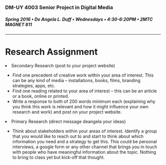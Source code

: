 ### DM-UY 4003 Senior Project in Digital Media
##### Spring 2016 • De Angela L. Duff • Wednesdays • 4:30-6:20PM • 2MTC MAGNET 811 

---

# Research Assignment

<li>Secondary Research (post to your project website)</li>
<ul>
<li>Find one precedent of creative work within your area of interest. This can be any kind of media – installations, books, films, branding strategies, apps, etc.</li>
<li>Find one reading related to your area of interest – this can be an article or a book, online or printed.</li>
<li>Write a response to both of 200 words minimum each (explaining why you think this work is relevant and how it might influence your own research and work) and post on your project website.</li>
</ul>
<li>Primary Research (direct message deangela your ideas)</li>
<ul>
<li>Think about stakeholders within your areas of interest. Identify a group that you would like to reach out to and start to think about which information you need and a strategy to get this. This could be personal interviews, a google form or any other channel that brings you in touch with people who have meaningful information about the topic. Nothing to bring to class yet but kick-off that thought.</li>
</ul>
